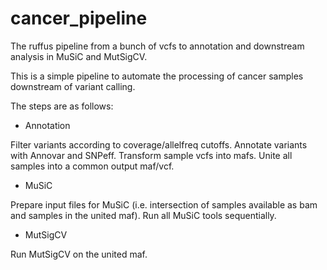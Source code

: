 cancer_pipeline
===============

The ruffus pipeline from a bunch of vcfs to annotation and downstream analysis in MuSiC and MutSigCV.

This is a simple pipeline to automate the processing of cancer samples downstream of variant calling. 

The steps are as follows:

- Annotation

Filter variants according to coverage/allelfreq cutoffs.
Annotate variants with Annovar and SNPeff.
Transform sample vcfs into mafs.
Unite all samples into a common output maf/vcf.

- MuSiC

Prepare input files for MuSiC (i.e. intersection of samples available as bam and samples in the united maf).
Run all MuSiC tools sequentially.

- MutSigCV

Run MutSigCV on the united maf.
